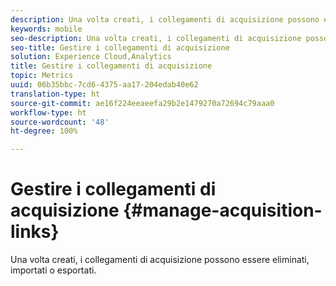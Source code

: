 ```yaml
---
description: Una volta creati, i collegamenti di acquisizione possono essere eliminati, importati o esportati.
keywords: mobile
seo-description: Una volta creati, i collegamenti di acquisizione possono essere eliminati, importati o esportati.
seo-title: Gestire i collegamenti di acquisizione
solution: Experience Cloud,Analytics
title: Gestire i collegamenti di acquisizione
topic: Metrics
uuid: 06b35bbc-7cd6-4375-aa17-204edab40e62
translation-type: ht
source-git-commit: ae16f224eeaeefa29b2e1479270a72694c79aaa0
workflow-type: ht
source-wordcount: '48'
ht-degree: 100%

---
```



# Gestire i collegamenti di acquisizione {#manage-acquisition-links}

Una volta creati, i collegamenti di acquisizione possono essere eliminati, importati o esportati.

